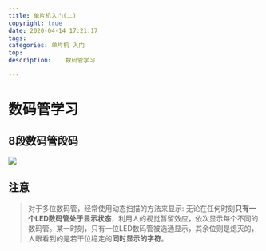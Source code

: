 ```yaml
---
title: 单片机入门(二)
copyright: true
date: 2020-04-14 17:21:17
tags:
categories: 单片机 入门
top:
description:	数码管学习

---
```


# 数码管学习

## 8段数码管段码

![](https://raw.githubusercontent.com/Stone-s/Figurebed/master/img/20200414172704.png)

## 注意

> 对于多位数码管，经常使用动态扫描的方法来显示:
> 无论在任何时刻**只有一个LED数码管处于显示状态**，利用人的视觉暂留效应，依次显示每个不同的数码管。某一时刻，只有一位LED数码管被选通显示，其余位则是熄灭的，人眼看到的是若干位稳定的**同时显示的字符**。


